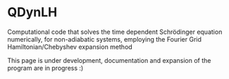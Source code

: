 # QDynLH


Computational code that solves the time dependent Schrödinger equation numerically, for non-adiabatic systems, employing the Fourier Grid Hamiltonian/Chebyshev expansion method

This page is under development, documentation and expansion of the program are in progress :)
